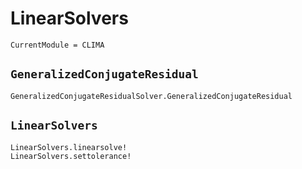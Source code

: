 # LinearSolvers

```@meta
CurrentModule = CLIMA
```

## `GeneralizedConjugateResidual`

```@docs
GeneralizedConjugateResidualSolver.GeneralizedConjugateResidual
```

## `LinearSolvers`

```@docs
LinearSolvers.linearsolve!
LinearSolvers.settolerance!
```
